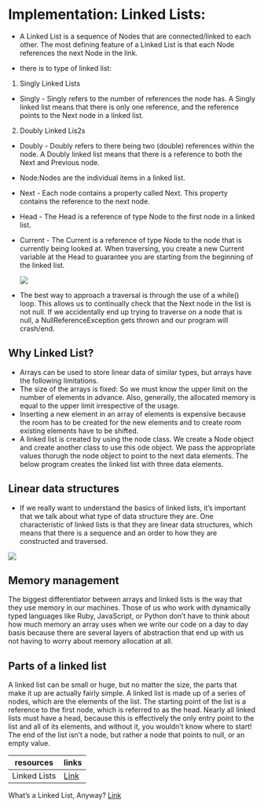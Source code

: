 # **Implementation: Linked Lists:**

- A Linked List is a sequence of Nodes that are connected/linked to each other. The most defining feature of a Linked List is that each Node references the next Node in the link.

- there is to type of linked list:

1. Singly Linked Lists

- Singly - Singly refers to the number of references the node has. A Singly linked list means that there is only one reference, and the reference points to the Next node in a linked list.

2. Doubly Linked Lis2s

- Doubly - Doubly refers to there being two (double) references within the node. A Doubly linked list means that there is a reference to both the Next and Previous node.

- Node:Nodes are the individual items in a linked list.
- Next - Each node contains a property called Next. This property contains the reference to the next node.
- Head - The Head is a reference of type Node to the first node in a linked list.
- Current - The Current is a reference of type Node to the node that is currently being looked at. When traversing, you create a new Current variable at the Head to guarantee you are starting from the beginning of the linked list.

    ![](https://res.cloudinary.com/practicaldev/image/fetch/s--QTk9XbRm--/c_limit%2Cf_auto%2Cfl_progressive%2Cq_auto%2Cw_880/https://thepracticaldev.s3.amazonaws.com/i/kvnpce96zqdxu73hp6oe.png)

- The best way to approach a traversal is through the use of a while() loop. This allows us to continually check that the Next node in the list is not null. If we accidentally end up trying to traverse on a node that is null, a NullReferenceException gets thrown and our program will crash/end.

## Why Linked List?

- Arrays can be used to store linear data of similar types, but arrays have the following limitations.
- The size of the arrays is fixed: So we must know the upper limit on the number of elements in advance. Also, generally, the allocated memory is equal to the upper limit irrespective of the usage.
- Inserting a new element in an array of elements is expensive because the room has to be created for the new elements and to create room existing elements have to be shifted.
- A linked list is created by using the node class. We create a Node object and create another class to use this ode object. We pass the appropriate values thorugh the node object to point to the next data elements. The below program creates the linked list with three data elements.

## Linear data structures

- If we really want to understand the basics of linked lists, it’s important that we talk about what type of data structure they are. One characteristic of linked lists is that they are linear data structures, which means that there is a sequence and an order to how they are constructed and traversed.

![](https://techdifferences.com/wp-content/uploads/2018/07/linear-vs-non-linear-data-structure.jpg)

## Memory management

The biggest differentiator between arrays and linked lists is the way that they use memory in our machines. Those of us who work with dynamically typed languages like Ruby, JavaScript, or Python don’t have to think about how much memory an array uses when we write our code on a day to day basis because there are several layers of abstraction that end up with us not having to worry about memory allocation at all.

## Parts of a linked list

A linked list can be small or huge, but no matter the size, the parts that make it up are actually fairly simple. A linked list is made up of a series of nodes, which are the elements of the list. The starting point of the list is a reference to the first node, which is referred to as the head. Nearly all linked lists must have a head, because this is effectively the only entry point to the list and all of its elements, and without it, you wouldn’t know where to start! The end of the list isn’t a node, but rather a node that points to null, or an empty value.

resources      | links
------------- | -------------
Linked Lists| [Link](https://codefellows.github.io/common_curriculum/data_structures_and_algorithms/Code_401/class-05/resources/singly_linked_list.html)
What’s a Linked List, Anyway? [Link](https://medium.com/basecs/whats-a-linked-list-anyway-part-1-d8b7e6508b9d)
